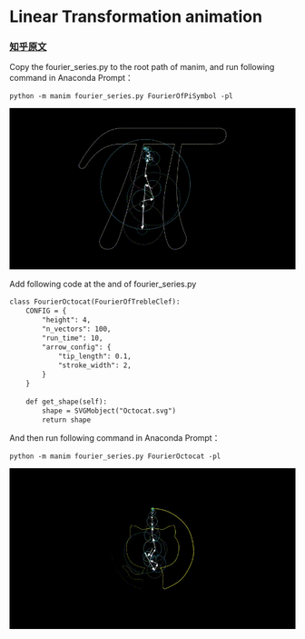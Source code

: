 # Linear Transformation animation

### [知乎原文](https://zhuanlan.zhihu.com/p/111526064)

Copy the fourier_series.py to the root path of manim, and run following command in Anaconda Prompt：
```python3
python -m manim fourier_series.py FourierOfPiSymbol -pl
```

<p align="center"><img src ="FourierOfPiSymbol.gif" /></p>

Add following code at the and of fourier_series.py
```python3
class FourierOctocat(FourierOfTrebleClef):
    CONFIG = {
        "height": 4,
        "n_vectors": 100,
        "run_time": 10,
        "arrow_config": {
            "tip_length": 0.1,
            "stroke_width": 2,
        }
    }

    def get_shape(self):
        shape = SVGMobject("Octocat.svg")
        return shape
```

And then run following command in Anaconda Prompt：
```python3
python -m manim fourier_series.py FourierOctocat -pl
```

<p align="center"><img src ="FourierOctocat.gif" /></p>
